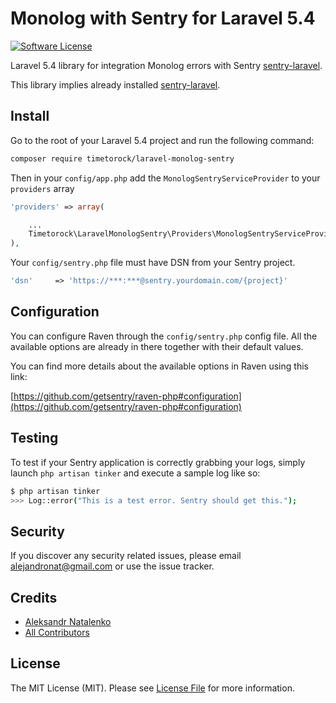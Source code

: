 # Monolog with Sentry for Laravel 5.4

[![Software License][ico-license]](LICENSE.md)

Laravel 5.4 library for integration Monolog errors with Sentry [sentry-laravel](https://github.com/getsentry/sentry-laravel).

This library implies already installed [sentry-laravel](https://github.com/getsentry/sentry-laravel).


## Install

Go to the root of your Laravel 5.4 project and run the following command:

``` bash
composer require timetorock/laravel-monolog-sentry
```

Then in your `config/app.php` add the `MonologSentryServiceProvider` to your `providers` array

```php
'providers' => array(

    ...
    Timetorock\LaravelMonologSentry\Providers\MonologSentryServiceProvider::class,
),
```

Your `config/sentry.php` file must have DSN from your Sentry project.

```php
'dsn'     => 'https://***:***@sentry.yourdomain.com/{project}'
```

## Configuration

You can configure Raven through the `config/sentry.php` config file. All the available options are already in there together with their default values.

You can find more details about the available options in Raven using this link:

[https://github.com/getsentry/raven-php#configuration](https://github.com/getsentry/raven-php#configuration)

## Testing

To test if your Sentry application is correctly grabbing your logs, simply launch `php artisan tinker` and execute a sample log like so:

``` bash
$ php artisan tinker
>>> Log::error("This is a test error. Sentry should get this.");
```

## Security

If you discover any security related issues, please email alejandronat@gmail.com or use the issue tracker.

## Credits

- [Aleksandr Natalenko](https://github.com/tiemtorock)
- [All Contributors](../../contributors)

## License

The MIT License (MIT). Please see [License File](LICENSE.md) for more information.

[ico-license]: https://img.shields.io/badge/license-MIT-brightgreen.svg?style=flat-square